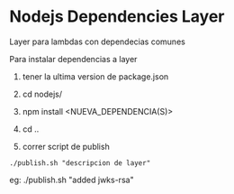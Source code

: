 # Nodejs Dependencies Layer

Layer para lambdas con dependecias comunes

Para instalar dependencias a layer

1) tener la ultima version de package.json

2) cd nodejs/

3) npm install <NUEVA_DEPENDENCIA(S)>

4) cd ..

5)  correr script de publish

```
./publish.sh "descripcion de layer"
```

eg: ./publish.sh "added jwks-rsa"
